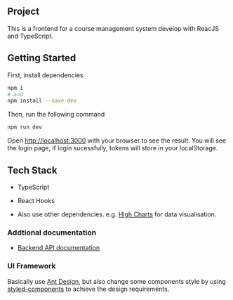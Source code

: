 ## Project
This is a frontend for a course management system develop with ReacJS and TypeScript.

## Getting Started
First, install dependencies

```bash
npm i
# and
npm install --save-dev
```

Then, run the following command
```bash
npm run dev
```
Open [http://localhost:3000](http://localhost:3000) with your browser to see the result.
You will see the login page, if login sucessfully, tokens will store in your localStorage.

## Tech Stack
* TypeScript

* React Hooks

* Also use other dependencies. e.g. [High Charts](https://api.highcharts.com/highcharts/) for data visualisation.

### Addtional documentation
* [Backend API documentation](https://cms.chtoma.com/swagger/#/)

### UI Framework
Basically use [Ant Design](https://ant.design/), but also change some components style by using [styled-components](https://styled-components.com/) to achieve the design requirements.
